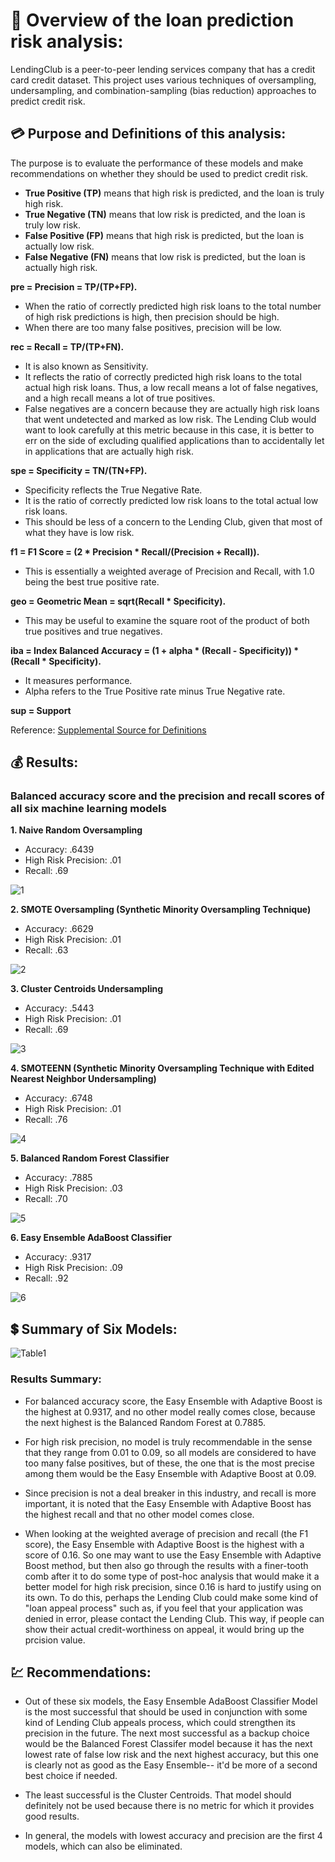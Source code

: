 # :money_with_wings: Overview of the loan prediction risk analysis:
LendingClub is a peer-to-peer lending services company that has a credit card credit dataset.  This project uses various techniques of oversampling, undersampling, and combination-sampling (bias reduction) approaches to predict credit risk.  

## :credit_card: Purpose and Definitions of this analysis:
The purpose is to evaluate the performance of these models and make recommendations on whether they should be used to predict credit risk.

- **True Positive (TP)** means that high risk is predicted, and the loan is truly high risk.
- **True Negative (TN)** means that low risk is predicted, and the loan is truly low risk.
- **False Positive (FP)** means that high risk is predicted, but the loan is actually low risk.
- **False Negative (FN)** means that low risk is predicted, but the loan is actually high risk.
 
**pre = Precision = TP/(TP+FP).**  
- When the ratio of correctly predicted high risk loans to the total number of high risk predictions is high, then precision should be high.  
- When there are too many false positives, precision will be low.  

**rec = Recall = TP/(TP+FN).**  
- It is also known as Sensitivity.  
- It reflects the ratio of correctly predicted high risk loans to the total actual high risk loans.  Thus, a low recall means a lot of false negatives, and a high recall means a lot of true positives.  
- False negatives are a concern because they are actually high risk loans that went undetected and marked as low risk.  The Lending Club would want to look carefully at this metric because in this case, it is better to err on the side of excluding qualified applications than to accidentally let in applications that are actually high risk.

**spe = Specificity = TN/(TN+FP).**  
- Specificity reflects the True Negative Rate.  
- It is the ratio of correctly predicted low risk loans to the total actual low risk loans.  
- This should be less of a concern to the Lending Club, given that most of what they have is low risk.

**f1 = F1 Score = (2 * Precision * Recall/(Precision + Recall)).**  
- This is essentially a weighted average of Precision and Recall, with 1.0 being the best true positive rate.

**geo = Geometric Mean = sqrt(Recall * Specificity).**  
- This may be useful to examine the square root of the product of both true positives and true negatives.

**iba = Index Balanced Accuracy =  (1 + alpha * (Recall - Specificity)) * (Recall * Specificity).**  
- It measures performance.  
- Alpha refers to the True Positive rate minus True Negative rate. 

**sup = Support**

Reference:
[Supplemental Source for Definitions](https://dev.to/amananandrai/performance-measures-for-imbalanced-classes-2ojj)


## :moneybag: Results:

### Balanced accuracy score and the precision and recall scores of all six machine learning models

**1. Naive Random Oversampling**
- Accuracy: .6439
- High Risk Precision: .01
- Recall: .69

![1](https://github.com/Super-Manda/Credit-Risk/blob/main/Images/1Naive_Random_Oversampling.png)



**2. SMOTE Oversampling (Synthetic Minority Oversampling Technique)**
- Accuracy: .6629
- High Risk Precision: .01
- Recall: .63

![2](https://github.com/Super-Manda/Credit-Risk/blob/main/Images/2Smote_Oversampling.png)



**3. Cluster Centroids Undersampling**
- Accuracy: .5443
- High Risk Precision: .01
- Recall: .69

![3](https://github.com/Super-Manda/Credit-Risk/blob/main/Images/3Cluster_Centroids.png)



**4. SMOTEENN (Synthetic Minority Oversampling Technique with Edited Nearest Neighbor Undersampling)**
- Accuracy: .6748
- High Risk Precision: .01
- Recall: .76

![4](https://github.com/Super-Manda/Credit-Risk/blob/main/Images/4SMOTEENN.png)



**5. Balanced Random Forest Classifier**
- Accuracy: .7885
- High Risk Precision: .03
- Recall: .70

![5](https://github.com/Super-Manda/Credit-Risk/blob/main/Images/5Balanced_Random_Forest_Classifier.png)



**6. Easy Ensemble AdaBoost Classifier**
- Accuracy: .9317
- High Risk Precision: .09
- Recall: .92

![6](https://github.com/Super-Manda/Credit-Risk/blob/main/Images/6Easy_Ensemble_AdaBoost_Classifier.png)



## :heavy_dollar_sign: Summary of Six Models:
![Table1](https://github.com/Super-Manda/Credit-Risk/blob/main/Images/Table1.png)

### Results Summary:
- For balanced accuracy score, the Easy Ensemble with Adaptive Boost is the highest at 0.9317, and no other model really comes close, because the next highest is the Balanced Random Forest at 0.7885.  

- For high risk precision, no model is truly recommendable in the sense that they range from 0.01 to 0.09, so all models are considered to have too many false positives, but of these, the one that is the most precise among them would be the Easy Ensemble with Adaptive Boost at 0.09.  

- Since precision is not a deal breaker in this industry, and recall is more important, it is noted that the Easy Ensemble with Adaptive Boost has the highest recall and that no other model comes close.   

- When looking at the weighted average of precision and recall (the F1 score), the Easy Ensemble with Adaptive Boost is the highest with a score of 0.16.  So one may want to use the Easy Ensemble with Adaptive Boost method, but then also go through the results with a finer-tooth comb after it to do some type of post-hoc analysis that would make it a better model for high risk precision, since 0.16 is hard to justify using on its own.  To do this, perhaps the Lending Club could make some kind of "loan appeal process" such as, if you feel that your application was denied in error, please contact the Lending Club.  This way, if people can show their actual credit-worthiness on appeal, it would bring up the prcision value.

## :chart: Recommendations:
- Out of these six models, the Easy Ensemble AdaBoost Classifier Model is the most successful that should be used in conjunction with some kind of Lending Club appeals process, which could strengthen its precision in the future.  The next most successful as a backup choice would be the Balanced Forest Classifer model because it has the next lowest rate of false low risk and the next highest accuracy, but this one is clearly not as good as the Easy Ensemble-- it'd be more of a second best choice if needed.  

- The least successful is the Cluster Centroids.  That model should definitely not be used because there is no metric for which it provides good results.

- In general, the models with lowest accuracy and precision are the first 4 models, which can also be eliminated.
